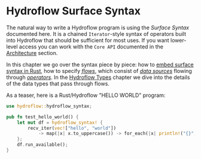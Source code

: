 # Hydroflow Surface Syntax
The natural way to write a Hydroflow program is using the _Surface Syntax_ documented here. 
It is a chained `Iterator`-style syntax of operators built into Hydroflow that should be sufficient
for most uses. If you want lower-level access you can work with the `Core API` documented in the [Architecture](./architecture.md) section.

In this chapter we go over the syntax piece by piece: how to [embed surface syntax in Rust](./surface_embedding.md), how to specify [_flows_](./surface_flows.md), which consist of [_data sources_](./surface_data.md) flowing through [_operators_](./surface_ops.md). In the [Hydroflow Types](surface_types.md) chapter we dive into the details of the data types that pass through flows.

As a teaser, here is a Rust/Hydroflow "HELLO WORLD" program:
```rust
use hydroflow::hydroflow_syntax;

pub fn test_hello_world() {
    let mut df = hydroflow_syntax! {
        recv_iter(vec!["hello", "world"])
            -> map(|x| x.to_uppercase()) -> for_each(|x| println!("{}", x));
    };
    df.run_available();
}
```
